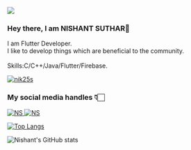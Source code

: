 ![](https://visitor-badge.glitch.me/badge?page_id=nik25s.nik25s)
<br />


### Hey there, I am NISHANT SUTHAR👋
I am Flutter Developer.
<br>
I like to develop things which are beneficial to the community.
<br>
<br>
Skills:C/C++/Java/Flutter/Firebase.
<br>
<p align="left"> <a href="https://github.com/ryo-ma/github-profile-trophy"><img src="https://github-profile-trophy.vercel.app/?username=nik25s" alt="nik25s" /></a> </p>

### My social media handles  👇🏻

<a href="https://www.linkedin.com/in/nishant-suthar-302100215/">![NS](https://img.shields.io/badge/-LinkedIn-0e76a8?style=plastic&logo=linkedIn) </a>
<a href="https://twitter.com/NishantSuthar20">![NS](https://img.shields.io/badge/-Twitter-1DA1F2?style=plastic&logo=Twitter) </a>


[![Top Langs](https://github-readme-stats.vercel.app/api/top-langs/?username=nik25s&layout=compact)](https://github.com/nik25s/github-readme-stats)

![Nishant's GitHub stats](https://github-readme-stats.vercel.app/api?username=nik25s&theme=blue-green&show_icons=true)

